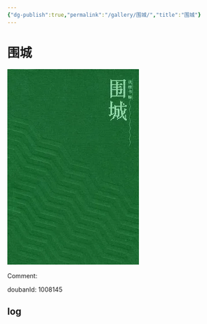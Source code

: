```yaml
---
{"dg-publish":true,"permalink":"/gallery/围城/","title":"围城"}
---
```



# 围城

![image](https://raw.githubusercontent.com/hiraethecho/picx-images-hosting/master/picgo/20250529165300.webp)

Comment: 



doubanId: 1008145

## log

